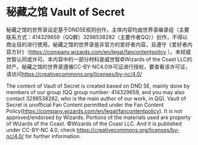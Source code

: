 # 秘藏之馆 Vault of Secret
秘藏之馆的世界录设定基于DND5E规则创作，主体内容均由世界录编录组（主要联系方式：414329659（QQ群）3298538282（主要作者QQ））创作，不得以商业目的进行使用。秘藏之馆的世界录是非官方的爱好者内容，且遵守《爱好者内容方针》（<https://company.wizards.com/en/legal/fancontentpolicy> ）。未经威世智认同或许可。本内容中的一部分材料是威世智©Wizards of the Coast LLC的财产。秘藏之馆的世界录遵循CC-BY-NC4.0许可证进行授权，要查看该许可证，请访问<https://creativecommons.org/licenses/by-nc/4.0/>

The content of Vault of Secret is created based on DND 5E, mainly done by members of our group (QQ group number: 414329659, and you may also contact 3298538282, who is the main author of our work, in QQ). Vault of Secret is unofficial Fan Content permitted under the Fan Content Policy(<https://company.wizards.com/en/legal/fancontentpolicy>). It is not approved/endorsed by Wizards. Portions of the materials used are property of Wizards of the Coast. ©Wizards of the Coast LLC. And it is published under CC-BY-NC 4.0, check <https://creativecommons.org/licenses/by-nc/4.0/> for further information.
